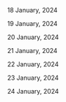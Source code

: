 18 January, 2024

19 January, 2024

20 January, 2024

21 January, 2024

22 January, 2024

23 January, 2024

24 January, 2024